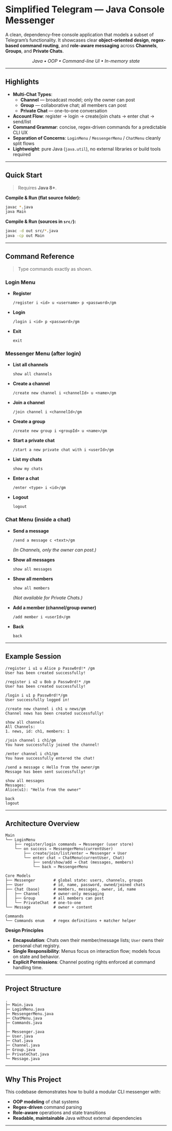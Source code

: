 # Simplified Telegram — Java Console Messenger

A clean, dependency-free console application that models a subset of Telegram’s functionality. It showcases clear **object-oriented design**, **regex-based command routing**, and **role-aware messaging** across **Channels**, **Groups**, and **Private Chats**.

<p align="center">
  <em>Java • OOP • Command-line UI • In-memory state</em>
</p>

---

## Highlights

- **Multi-Chat Types**:  
  - **Channel** — broadcast model; only the owner can post  
  - **Group** — collaborative chat; all members can post  
  - **Private Chat** — one-to-one conversation
- **Account Flow**: register → login → create/join chats → enter chat → send/list
- **Command Grammar**: concise, regex-driven commands for a predictable CLI UX
- **Separation of Concerns**: `LoginMenu` / `MessengerMenu` / `ChatMenu` cleanly split flows
- **Lightweight**: pure Java (`java.util`), no external libraries or build tools required

---

## Quick Start

> Requires **Java 8+**.

**Compile & Run (flat source folder):**
```bash
javac *.java
java Main
````

**Compile & Run (sources in `src/`):**

```bash
javac -d out src/*.java
java -cp out Main
```

---

## Command Reference

> Type commands exactly as shown.

### Login Menu

* **Register**

  ```
  /register i <id> u <username> p <password>/gm
  ```
* **Login**

  ```
  /login i <id> p <password>/gm
  ```
* **Exit**

  ```
  exit
  ```

### Messenger Menu (after login)

* **List all channels**

  ```
  show all channels
  ```
* **Create a channel**

  ```
  /create new channel i <channelId> u <name>/gm
  ```
* **Join a channel**

  ```
  /join channel i <channelId>/gm
  ```
* **Create a group**

  ```
  /create new group i <groupId> u <name>/gm
  ```
* **Start a private chat**

  ```
  /start a new private chat with i <userId>/gm
  ```
* **List my chats**

  ```
  show my chats
  ```
* **Enter a chat**

  ```
  /enter <type> i <id>/gm
  ```
* **Logout**

  ```
  logout
  ```

### Chat Menu (inside a chat)

* **Send a message**

  ```
  /send a message c <text>/gm
  ```

  *(In Channels, only the owner can post.)*
* **Show all messages**

  ```
  show all messages
  ```
* **Show all members**

  ```
  show all members
  ```

  *(Not available for Private Chats.)*
* **Add a member (channel/group owner)**

  ```
  /add member i <userId>/gm
  ```
* **Back**

  ```
  back
  ```

---

## Example Session

```
/register i u1 u Alice p Passw0rd!* /gm
User has been created successfully!

/register i u2 u Bob p Passw0rd!* /gm
User has been created successfully!

/login i u1 p Passw0rd!*/gm
User successfully logged in!

/create new channel i ch1 u news/gm
Channel news has been created successfully!

show all channels
All Channels:
1. news, id: ch1, members: 1

/join channel i ch1/gm
You have successfully joined the channel!

/enter channel i ch1/gm
You have successfully entered the chat!

/send a message c Hello from the owner/gm
Message has been sent successfully!

show all messages
Messages:
Alice(u1): "Hello from the owner"

back
logout
```

---

## Architecture Overview

```
Main
└── LoginMenu
    ├── register/login commands → Messenger (user store)
    └── on success → MessengerMenu(currentUser)
        ├── create/join/list/enter → Messenger + User
        └── enter chat → ChatMenu(currentUser, Chat)
            ├── send/show/add → Chat (messages, members)
            └── back → MessengerMenu

Core Models
├── Messenger        # global state: users, channels, groups
├── User             # id, name, password, owned/joined chats
├── Chat (base)      # members, messages, owner, id, name
│   ├── Channel      # owner-only messaging
│   ├── Group        # all members can post
│   └── PrivateChat  # one-to-one
└── Message          # owner + content

Commands
└── Commands enum    # regex definitions + matcher helper
```

**Design Principles**

* **Encapsulation**: Chats own their member/message lists; `User` owns their personal chat registry.
* **Single Responsibility**: Menus focus on interaction flow; models focus on state and behavior.
* **Explicit Permissions**: Channel posting rights enforced at command handling time.

---

## Project Structure

```
.
├─ Main.java
├─ LoginMenu.java
├─ MessengerMenu.java
├─ ChatMenu.java
├─ Commands.java
│
├─ Messenger.java
├─ User.java
├─ Chat.java
├─ Channel.java
├─ Group.java
├─ PrivateChat.java
└─ Message.java
```

---

## Why This Project

This codebase demonstrates how to build a modular CLI messenger with:

* **OOP modeling** of chat systems
* **Regex-driven** command parsing
* **Role-aware** operations and state transitions
* **Readable, maintainable** Java without external dependencies

---
